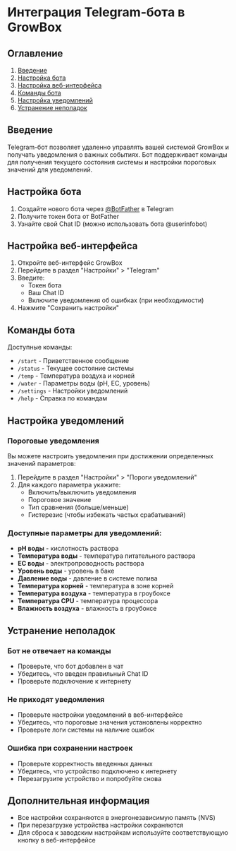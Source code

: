# Интеграция Telegram-бота в GrowBox

## Оглавление
1. [Введение](#введение)
2. [Настройка бота](#настройка-бота)
3. [Настройка веб-интерфейса](#настройка-веб-интерфейса)
4. [Команды бота](#команды-бота)
5. [Настройка уведомлений](#настройка-уведомлений)
6. [Устранение неполадок](#устранение-неполадок)

## Введение

Telegram-бот позволяет удаленно управлять вашей системой GrowBox и получать уведомления о важных событиях. Бот поддерживает команды для получения текущего состояния системы и настройки пороговых значений для уведомлений.

## Настройка бота

1. Создайте нового бота через [@BotFather](https://t.me/botfather) в Telegram
2. Получите токен бота от BotFather
3. Узнайте свой Chat ID (можно использовать бота @userinfobot)

## Настройка веб-интерфейса

1. Откройте веб-интерфейс GrowBox
2. Перейдите в раздел "Настройки" > "Telegram"
3. Введите:
   - Токен бота
   - Ваш Chat ID
   - Включите уведомления об ошибках (при необходимости)
4. Нажмите "Сохранить настройки"

## Команды бота

Доступные команды:

- `/start` - Приветственное сообщение
- `/status` - Текущее состояние системы
- `/temp` - Температура воздуха и корней
- `/water` - Параметры воды (pH, EC, уровень)
- `/settings` - Настройки уведомлений
- `/help` - Справка по командам

## Настройка уведомлений

### Пороговые уведомления

Вы можете настроить уведомления при достижении определенных значений параметров:

1. Перейдите в раздел "Настройки" > "Пороги уведомлений"
2. Для каждого параметра укажите:
   - Включить/выключить уведомления
   - Пороговое значение
   - Тип сравнения (больше/меньше)
   - Гистерезис (чтобы избежать частых срабатываний)

### Доступные параметры для уведомлений:

- **pH воды** - кислотность раствора
- **Температура воды** - температура питательного раствора
- **EC воды** - электропроводность раствора
- **Уровень воды** - уровень в баке
- **Давление воды** - давление в системе полива
- **Температура корней** - температура в зоне корней
- **Температура воздуха** - температура в гроубоксе
- **Температура CPU** - температура процессора
- **Влажность воздуха** - влажность в гроубоксе

## Устранение неполадок

### Бот не отвечает на команды
- Проверьте, что бот добавлен в чат
- Убедитесь, что введен правильный Chat ID
- Проверьте подключение к интернету

### Не приходят уведомления
- Проверьте настройки уведомлений в веб-интерфейсе
- Убедитесь, что пороговые значения установлены корректно
- Проверьте логи системы на наличие ошибок

### Ошибка при сохранении настроек
- Проверьте корректность введенных данных
- Убедитесь, что устройство подключено к интернету
- Перезагрузите устройство и попробуйте снова

## Дополнительная информация

- Все настройки сохраняются в энергонезависимую память (NVS)
- При перезагрузке устройства настройки сохраняются
- Для сброса к заводским настройкам используйте соответствующую кнопку в веб-интерфейсе
